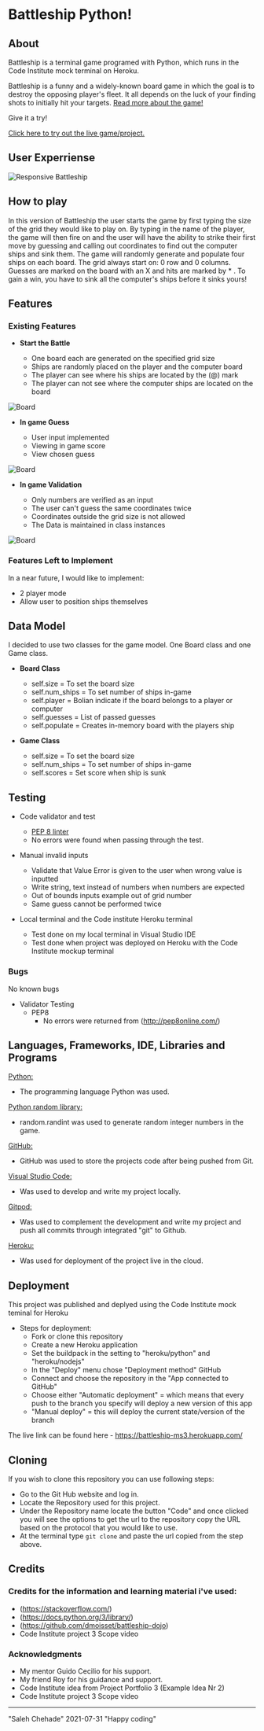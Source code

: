 # Battleship Python!

## About 

Battleship is a terminal game programed with Python, which runs in the Code Institute mock terminal on Heroku.

Battleship is a funny and a widely-known board game in which the goal is to destroy the opposing player's fleet.
It all depends on the luck of your finding shots to initially hit your targets. 
[Read more about the game!](https://en.wikipedia.org/wiki/Battleship_(game))


Give it a try!

[Click here to try out the live game/project.](https://battleship-ms3.herokuapp.com/)



## User Experriense

![Responsive Battleship](assets/readmeimg/responsivepython.png)



## How to play

In this version of Battleship the user starts the game by first typing the size of the grid they would like to play on.
By typing in the name of the player, the game will then fire on and the user will have the ability to strike their first move
by guessing and calling out coordinates to find out the computer ships and sink them.
The game will randomly generate and populate four ships on each board.
The grid always start on: 0 row and 0 columns.
Guesses are marked on the board with an X and hits are marked by * .
To gain a win, you have to sink all the computer's ships before it sinks yours!



## Features 

### Existing Features

- __Start the Battle__

  - One board each are generated on the specified grid size
  - Ships are randomly placed on the player and the computer board
  - The player can see where his ships are located by the (@) mark
  - The player can not see where the computer ships are located on the board
  

![Board](assets/readmeimg/startgame.png)



- __In game Guess__

  - User input implemented 
  - Viewing in game score
  - View chosen guess
  

![Board](assets/readmeimg/gameguess.png)



- __In game Validation__

  - Only numbers are verified as an input
  - The user can't guess the same coordinates twice
  - Coordinates outside the grid size is not allowed
  - The Data is maintained in class instances
  

![Board](assets/readmeimg/gamevalidation.png)



### Features Left to Implement
In a near future, I would like to implement:
- 2 player mode
- Allow user to position ships themselves



## Data Model

I decided to use two classes for the game model. One Board class and one Game class. 

- __Board Class__
  - self.size = To set the board size
  - self.num_ships = To set number of ships in-game
  - self.player = Bolian indicate if the board belongs to a player or computer
  - self.guesses = List of passed guesses
  - self.populate = Creates in-memory board with the players ship
  
  
- __Game Class__
  - self.size = To set the board size
  - self.num_ships = To set number of ships in-game
  - self.scores = Set score when ship is sunk



## Testing 

- Code validator and test
  - [PEP 8 linter](http://pep8online.com/)
  - No errors were found when passing through the test.

- Manual invalid inputs
  - Validate that Value Error is given to the user when wrong value is inputted
  - Write string, text instead of numbers when numbers are expected
  - Out of bounds inputs example out of grid number
  - Same guess cannot be performed twice

- Local terminal and the Code institute Heroku terminal
  - Test done on my local terminal in Visual Studio IDE
  - Test done when project was deployed on Heroku with the Code Institute mockup terminal


### Bugs

No known bugs
  

- Validator Testing
  - PEP8
    - No errors were returned from (http://pep8online.com/)


## Languages, Frameworks, IDE, Libraries and Programs

[Python:](https://en.wikipedia.org/wiki/History_of_Python)
- The programming language Python was used. 

[Python random library:](https://docs.python.org/3/library/random.html)
- random.randint was used to generate random integer numbers in the game. 

[GitHub:](https://github.com/)
- GitHub was used to store the projects code after being pushed from Git.

[Visual Studio Code:](https://code.visualstudio.com/)
- Was used to develop and write my project locally.

[Gitpod:](https://www.gitpod.io/)
- Was used to complement the development and write my project and push all commits through integrated "git" to Github.

[Heroku:](https://www.heroku.com/what)
- Was used for deployment of the project live in the cloud.



## Deployment

This project was published and deplyed using the Code Institute mock teminal for Heroku
 - Steps for deployment: 
   - Fork or clone this repository
   - Create a new Heroku application
   - Set the buildpack in the setting to "heroku/python" and "heroku/nodejs"
   - In the "Deploy" menu chose "Deployment method" GitHub
   - Connect and choose the repository in the "App connected to GitHub" 
   - Choose either "Automatic deployment" = which means that every push to the branch you specify will deploy a new version of this app 
   - "Manual deploy" = this will deploy the current state/version of the branch   

The live link can be found here - https://battleship-ms3.herokuapp.com/



## Cloning

If you wish to clone this repository you can use following steps:
 - Go to the Git Hub website and log in.
 - Locate the Repository used for this project.
 - Under the Repository name locate the button "Code" and once clicked you will see the options to get the url to the repository
   copy the URL based on the protocol that you would like to use. 
 - At the terminal type `git clone` and paste the url copied from the step above.



## Credits 

### Credits for the information and learning material i've used:

- (https://stackoverflow.com/)
- (https://docs.python.org/3/library/)
- (https://github.com/dmoisset/battleship-dojo)
- Code Institute project 3 Scope video

### Acknowledgments

- My mentor Guido Cecilio for his support.
- My friend Roy for his guidance and support.
- Code Institute idea from Project Portfolio 3 (Example Idea Nr 2)
- Code Institute project 3 Scope video 

---

"Saleh Chehade" 2021-07-31 "Happy coding"